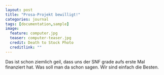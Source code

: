 ```yaml
---
layout: post
title: "Prosa-Projekt bewilligt!"
categories: journal
tags: [documentation,sample]
image:
  feature: computer.jpg
  teaser: computer-teaser.jpg
  credit: Death to Stock Photo
  creditlink: ""
---
```


Das ist schon ziemlich geil, dass uns der SNF grade aufs erste Mal finanziert hat.
Was soll man da schon sagen. Wir sind einfach die Besten.
